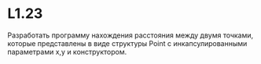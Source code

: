 # L1.23
Разработать программу нахождения расстояния между двумя точками, 
которые представлены в виде структуры Point с инкапсулированными параметрами x,y и конструктором.